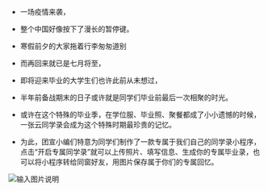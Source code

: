 - 一场疫情来袭， 
- 整个中国好像按下了漫长的暂停键。  
- 寒假前夕的大家拖着行李匆匆道别 
- 而再回来就已是七月将至，  
- 即将迎来毕业的大学生们也许此前从未想过， 
- 半年前备战期末的日子或许就是同学们毕业前最后一次相聚的时光。

- 或许在这个特殊的毕业季，在学位服、毕业照、聚餐都成了小小遗憾的时候，一张云同学录会成为这个特殊时期最珍贵的记忆。 

- 为此，团宣小编们特意为同学们制作了一款专属于我们自己的同学录小程序，点击“开启专属同学录”就可以上传照片、填写信息、生成你的专属毕业录，也可以将小程序转给同窗好友，用图片保存属于你们的专属回忆。


![输入图片说明](https://images.gitee.com/uploads/images/2021/0825/222856_91047ee9_9636962.jpeg "CC校友录平台公众号-qr.jpg")